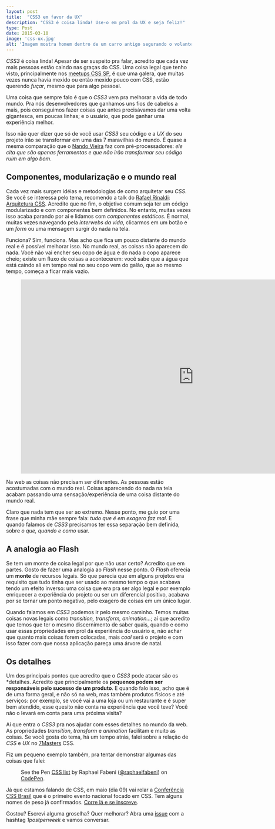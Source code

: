 ```yaml
---
layout: post
title:  "CSS3 em favor da UX"
description: "CSS3 é coisa linda! Use-o em prol da UX e seja feliz!"
type: Post
date: 2015-03-10
image: 'css-ux.jpg'
alt: 'Imagem mostra homem dentro de um carro antigo segurando o volante e observando um cachorro que está sentado no banco ao seu lado'
---
```


*CSS3* é coisa linda! Apesar de ser suspeito pra falar, acredito que cada vez mais pessoas estão caindo nas graças do CSS. Uma coisa legal que tenho visto, principalmente nos [meetups CSS SP](https://github.com/raphaelfabeni/css-sp), é que uma galera, que muitas vezes nunca havia mexido ou então mexido pouco com CSS, estão querendo *fuçar*, mesmo que para algo pessoal.

Uma coisa que sempre falo é que o *CSS3* vem pra melhorar a vida de todo mundo. Pra nós desenvolvedores que ganhamos uns fios de cabelos a mais, pois conseguimos fazer coisas que antes precisávamos dar uma volta gigantesca, em poucas linhas; e o usuário, que pode ganhar uma experiência melhor.

Isso não quer dizer que só de você usar *CSS3* seu código e a *UX* do seu projeto irão se transformar em uma das 7 maravilhas do mundo. É quase a mesma comparação que o [Nando Vieira](https://twitter.com/fnando) faz com pré-processadores: *ele cita que são apenas ferramentas e que não irão transformar seu código ruim em algo bom*.

## Componentes, modularização e o mundo real

Cada vez mais surgem idéias e metodologias de como arquitetar seu *CSS*. Se você se interessa pelo tema, recomendo a talk do [Rafael Rinaldi](https://twitter.com/rafaelrinaldi): [Arquitetura CSS](https://speakerdeck.com/rafaelrinaldi/arquitetura-css). Acredito que no fim, o objetivo comum seja ter um código modularizado e com componentes bem definidos. No entanto, muitas vezes isso acaba parando por aí e lidamos com *componentes estáticos*. É normal, muitas vezes navegando pela *interwebs da vida*, clicarmos em um botão e um *form* ou uma mensagem surgir do nada na tela.

Funciona? Sim, funciona. Mas acho que fica um pouco distante do mundo real e é possível melhorar isso. No mundo real, as coisas não aparecem do nada. Você não vai encher seu copo de água e do nada o copo aparece cheio; existe um fluxo de coisas a acontecerem: você sabe que a água que está caindo ali em tempo real no seu copo vem do galão, que ao mesmo tempo, começa a ficar mais vazio.

<figure class="loading text-center">
    <iframe width="940" height="529" src="https://www.youtube.com/embed/bCUCGstBncs?rel=0&amp;showinfo=0" frameborder="0" allowfullscreen></iframe>
</figure>

Na web as coisas não precisam ser diferentes. As pessoas estão acostumadas com o mundo real. Coisas aparecendo do nada na tela acabam passando uma sensação/experiência de uma coisa distante do mundo real.

Claro que nada tem que ser ao extremo. Nesse ponto, me guio por uma frase que minha mãe sempre fala: *tudo que é em exagero faz mal*. E quando falamos de *CSS3* precisamos ter essa separação bem definida, sobre *o que, quando e como* usar.

## A analogia ao Flash

Se tem um monte de coisa legal por que não usar certo? Acredito que em partes. Gosto de fazer uma analogia ao *Flash* nesse ponto. O *Flash* oferecia um **monte** de recursos legais. Só que parecia que em alguns projetos era requisito que tudo tinha que ser usado ao mesmo tempo o que acabava tendo um efeito inverso: uma coisa que era pra ser algo legal e por exemplo enriquecer a experiência do projeto ou ser um diferencial positivo, acabava por se tornar um ponto negativo, pelo exagero de coisas em um único lugar.

Quando falamos em *CSS3* podemos ir pelo mesmo caminho. Temos muitas coisas novas legais como *transition, transform, animation...*; aí que acredito que temos que ter o mesmo discernimento de saber quais, quando e como usar essas propriedades em prol da experiência do usuário e, não achar que quanto mais coisas forem colocadas, mais *cool* será o projeto e com isso fazer com que nossa aplicação pareça uma árvore de natal.

## Os detalhes

Um dos principais pontos que acredito que o *CSS3* pode atacar são os *detalhes. Acredito que principalmente os **pequenos podem ser responsáveis pelo sucesso de um produto**. E quando falo isso, acho que é de uma forma geral, e não só na web, mas também produtos físicos e até serviços: por exemplo, se você vai a uma loja ou um restaurante e é super bem atendido, esse quesito não conta na experiência que você teve? Você não o levará em conta para uma próxima visita?

Aí que entra o *CSS3* pra nos ajudar com esses detalhes no mundo da web. As propriedades *transition*, *transform* e *animation* facilitam e muito as coisas. Se você gosta do tema, há um tempo atrás, falei sobre a relação de *CSS* e *UX* no [7Masters](http://setemasters.imasters.com.br/edicoes/css/) CSS.

<figure class="text-center loading">
    <script async class="speakerdeck-embed" data-id="0d273809db77416c98d2e2ccf2197680" data-ratio="1.33333333333333" src="//speakerdeck.com/assets/embed.js"></script>
</figure>

Fiz um pequeno exemplo também, pra tentar demonstrar algumas das coisas que falei:

<figure class="text-center loading">
    <p data-height="550" data-theme-id="4240" data-slug-hash="ZYrrKP" data-default-tab="result" data-user="raphaelfabeni" class='codepen'>See the Pen <a href='http://codepen.io/raphaelfabeni/pen/ZYrrKP/'>CSS list</a> by Raphael Fabeni (<a href='http://codepen.io/raphaelfabeni'>@raphaelfabeni</a>) on <a href='http://codepen.io'>CodePen</a>.</p>
    <script async src="//assets.codepen.io/assets/embed/ei.js"></script>
</figure>

Já que estamos falando de CSS, em maio (dia 09) vai rolar a [Conferência CSS Brasil](http://www.conferenciacssbrasil.com.br) que é o primeiro evento nacional focado em CSS. Tem alguns nomes de peso já confirmados. [Corre lá e se inscreve](http://www.eventick.com.br/conferenciacssbrasil).

Gostou? Escrevi alguma groselha? Quer melhorar? Abra uma [issue](https://github.com/raphaelfabeni/raphaelfabeni.github.io/issues) com a hashtag *1postperweek* e vamos conversar.







